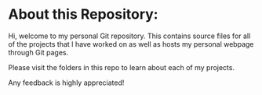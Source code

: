 # About this Repository:

Hi, welcome to my personal Git repository. This contains source files for all of the projects that I have worked on as well as hosts my personal webpage through Git pages.

Please visit the folders in this repo to learn about each of my projects.

Any feedback is highly appreciated!
